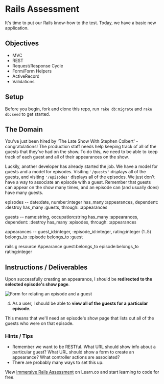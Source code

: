# Rails Assessment

It's time to put our Rails know-how to the test. Today, we have a basic new application.

## Objectives
+ MVC
+ REST
+ Request/Response Cycle
+ Form/Form Helpers
+ ActiveRecord
+ Validations

## Setup

Before you begin, fork and clone this repo, run `rake db:migrate` and `rake db:seed` to get started.

## The Domain

You've just been hired by 'The Late Show With Stephen Colbert' - congratulations! The production staff needs help keeping track of all of the guests that they've had on the show. To do this, we need to be able to keep track of each guest and all of their appearances on the show.

Luckily, another developer has already started the job. We have a model for guests and a model for episodes. Visiting `'/guests'` displays all of the guests, and visiting `'/episodes'` displays all of the episodes. We just don't have a way to associate an episode with a guest. Remember that guests can appear on the show many times, and an episode can (and usually does) have many guests.

episodes -- date:date, number:integer
has_many :appearances, dependent: :destroy
has_many :guests, through: :appearances

guests -- name:string, occupation:string
has_many :appearances, dependent: :destroy
has_many :episodes, through: :appearances

appearances -- guest_id:integer, :episode_id:integer, rating:integer (1..5)
belongs_to :episode
belongs_to :guest

rails g resource Appearance guest:belongs_to episode:belongs_to rating:integer


## Instructions / Deliverables
<!-- 1. To log that a specific guest appeared on a certain episode, we'll need to store some additional data. Make the necessary updates to the schema so that **a guest can appear on many episodes**,  -->

<!-- as well as **an episode can have multiple guests**.   -->

<!-- The appearance should also have a way to **store the guest's rating for that episode in the range of 1 to 5**. -->

<!-- 2. As a user, I should be able to fill out a form to **create a new appearance**.  -->

<!-- I should be able to **choose an existing guest, an existing episode, and add a rating**.  -->

Upon successfully creating an appearance, I should be **redirected to the selected episode's show page**.

![Form for relating an episode and a guest](form.gif)

<!-- 3. On the guests index page, clicking on a guest's name should take us to a **detail view about each guest**.  -->

<!-- This View should **include the guest's name and occupation**. -->
<!-- 
![Showing what happens when we click on a click on the Guest Index page](guest_index_to_show.gif) -->

4. As a user, I should be able to **view all of the guests for a particular episode**. 

This means that we'll need an episode's show page that lists out all of the guests who were on that episode.



### Hints / Tips

+ Remember we want to be RESTful. What URL should show info about a particular guest? What URL should show a form to create an appearance? What controller actions are associated?  
+ There are probably many ways to set this up.

<p class='util--hide'>View <a href='https://learn.co/lessons/immersive-rails-assessment'>Immersive Rails Assessment</a> on Learn.co and start learning to code for free.</p>
